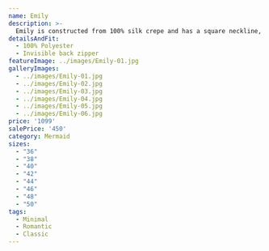 ```yaml
---
name: Emily
description: >-
  Emily is constructed from 100% silk crepe and has a square neckline, long sleeves, and a diamond cutout at the back.
detailsAndFit:
  - 100% Polyester
  - Invisible back zipper
featureImage: ../images/Emily-01.jpg
galleryImages:
  - ../images/Emily-01.jpg
  - ../images/Emily-02.jpg
  - ../images/Emily-03.jpg
  - ../images/Emily-04.jpg
  - ../images/Emily-05.jpg
  - ../images/Emily-06.jpg
price: '1099'
salePrice: '450'
category: Mermaid
sizes:
  - "36"
  - "38"
  - "40"
  - "42"
  - "44"
  - "46"
  - "48"
  - "50"
tags:
  - Minimal
  - Romantic
  - Classic
---
```


